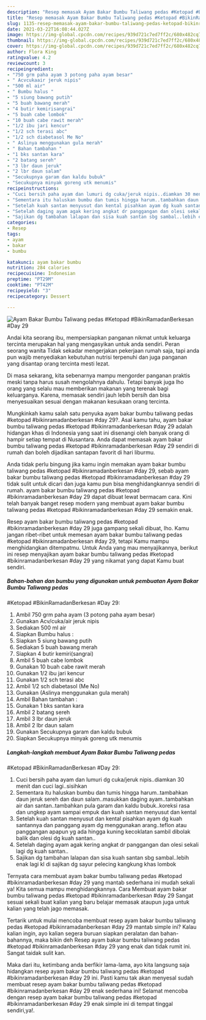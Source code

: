 ```yaml
---
description: "Resep memasak Ayam Bakar Bumbu Taliwang pedas #Ketopad #BikinRamadanBerkesan #Day 29 yang lezat Untuk Jualan"
title: "Resep memasak Ayam Bakar Bumbu Taliwang pedas #Ketopad #BikinRamadanBerkesan #Day 29 yang lezat Untuk Jualan"
slug: 1135-resep-memasak-ayam-bakar-bumbu-taliwang-pedas-ketopad-bikinramadanberkesan-day-29-yang-lezat-untuk-jualan
date: 2021-03-22T16:08:44.027Z
image: https://img-global.cpcdn.com/recipes/939d721c7ed7ff2c/680x482cq70/ayam-bakar-bumbu-taliwang-pedas-ketopad-bikinramadanberkesan-day-29-foto-resep-utama.jpg
thumbnail: https://img-global.cpcdn.com/recipes/939d721c7ed7ff2c/680x482cq70/ayam-bakar-bumbu-taliwang-pedas-ketopad-bikinramadanberkesan-day-29-foto-resep-utama.jpg
cover: https://img-global.cpcdn.com/recipes/939d721c7ed7ff2c/680x482cq70/ayam-bakar-bumbu-taliwang-pedas-ketopad-bikinramadanberkesan-day-29-foto-resep-utama.jpg
author: Flora King
ratingvalue: 4.2
reviewcount: 3
recipeingredient:
- "750 grm paha ayam 3 potong paha ayam besar"
- " Acvcukaair jeruk nipis"
- "500 ml air"
- " Bumbu halus "
- "5 siung bawang putih"
- "5 buah bawang merah"
- "4 butir kemirisangrai"
- "5 buah cabe lombok"
- "10 buah cabe rawit merah"
- "1/2 ibu jari kencur"
- "1/2 sch terasi abc"
- "1/2 sch diabetasol Me No"
- " Aslinya menggunakan gula merah"
- " Bahan tambahan "
- "1 bks santan kara"
- "2 batang sereh"
- "3 lbr daun jeruk"
- "2 lbr daun salam"
- "Secukupnya garam dan kaldu bubuk"
- "Secukupnya minyak goreng utk menumis"
recipeinstructions:
- "Cuci bersih paha ayam dan lumuri dg cuka/jeruk nipis..diamkan 30 menit dan cuci lagi..sisihkan"
- "Sementara itu haluskan bumbu dan tumis hingga harum..tambahkan daun jeruk sereh dan daun salam..masukkan daging ayam..tambahkan air dan santan..tambahkan pula garam dan kaldu bubuk..koreksi rasa dan ungkep ayam sampai empuk dan kuah santan menyusut dan kental"
- "Setelah kuah santan menyusut dan kental pisahkan ayam dg kuah santannya dan panggang ayam dg menggunakan arang..teflon atau panggangan apapun yg ada hingga kuning kecoklatan sambil dibolak balik dan olesi dg kuah santan.."
- "Setelah daging ayam agak kering angkat dr panggangan dan olesi sekali lagi dg kuah santan.."
- "Sajikan dg tambahan lalapan dan sisa kuah santan sbg sambal..lebih enak lagi kl di sajikan dg sayur pelecing kangkung khas lombok"
categories:
- Resep
tags:
- ayam
- bakar
- bumbu

katakunci: ayam bakar bumbu 
nutrition: 284 calories
recipecuisine: Indonesian
preptime: "PT29M"
cooktime: "PT42M"
recipeyield: "3"
recipecategory: Dessert

---
```



![Ayam Bakar Bumbu Taliwang pedas
#Ketopad
#BikinRamadanBerkesan
#Day 29](https://img-global.cpcdn.com/recipes/939d721c7ed7ff2c/680x482cq70/ayam-bakar-bumbu-taliwang-pedas-ketopad-bikinramadanberkesan-day-29-foto-resep-utama.jpg)

Andai kita seorang ibu, mempersiapkan panganan nikmat untuk keluarga tercinta merupakan hal yang mengasyikan untuk anda sendiri. Peran seorang  wanita Tidak sekadar mengerjakan pekerjaan rumah saja, tapi anda pun wajib menyediakan kebutuhan nutrisi terpenuhi dan juga panganan yang disantap orang tercinta mesti lezat.

Di masa  sekarang, kita sebenarnya mampu mengorder panganan praktis meski tanpa harus susah mengolahnya dahulu. Tetapi banyak juga lho orang yang selalu mau memberikan makanan yang terenak bagi keluarganya. Karena, memasak sendiri jauh lebih bersih dan bisa menyesuaikan sesuai dengan makanan kesukaan orang tercinta. 



Mungkinkah kamu salah satu penyuka ayam bakar bumbu taliwang pedas
#ketopad
#bikinramadanberkesan
#day 29?. Asal kamu tahu, ayam bakar bumbu taliwang pedas
#ketopad
#bikinramadanberkesan
#day 29 adalah hidangan khas di Indonesia yang saat ini disenangi oleh banyak orang di hampir setiap tempat di Nusantara. Anda dapat memasak ayam bakar bumbu taliwang pedas
#ketopad
#bikinramadanberkesan
#day 29 sendiri di rumah dan boleh dijadikan santapan favorit di hari liburmu.

Anda tidak perlu bingung jika kamu ingin memakan ayam bakar bumbu taliwang pedas
#ketopad
#bikinramadanberkesan
#day 29, sebab ayam bakar bumbu taliwang pedas
#ketopad
#bikinramadanberkesan
#day 29 tidak sulit untuk dicari dan juga kamu pun bisa menghidangkannya sendiri di rumah. ayam bakar bumbu taliwang pedas
#ketopad
#bikinramadanberkesan
#day 29 dapat dibuat lewat bermacam cara. Kini telah banyak banget resep modern yang membuat ayam bakar bumbu taliwang pedas
#ketopad
#bikinramadanberkesan
#day 29 semakin enak.

Resep ayam bakar bumbu taliwang pedas
#ketopad
#bikinramadanberkesan
#day 29 juga gampang sekali dibuat, lho. Kamu jangan ribet-ribet untuk memesan ayam bakar bumbu taliwang pedas
#ketopad
#bikinramadanberkesan
#day 29, tetapi Kamu mampu menghidangkan ditempatmu. Untuk Anda yang mau menyajikannya, berikut ini resep menyajikan ayam bakar bumbu taliwang pedas
#ketopad
#bikinramadanberkesan
#day 29 yang nikamat yang dapat Kamu buat sendiri.

<!--inarticleads1-->

##### Bahan-bahan dan bumbu yang digunakan untuk pembuatan Ayam Bakar Bumbu Taliwang pedas
#Ketopad
#BikinRamadanBerkesan
#Day 29:

1. Ambil 750 grm paha ayam (3 potong paha ayam besar)
1. Gunakan  Acv/cuka/air jeruk nipis
1. Sediakan 500 ml air
1. Siapkan  Bumbu halus :
1. Siapkan 5 siung bawang putih
1. Sediakan 5 buah bawang merah
1. Siapkan 4 butir kemiri(sangrai)
1. Ambil 5 buah cabe lombok
1. Gunakan 10 buah cabe rawit merah
1. Gunakan 1/2 ibu jari kencur
1. Gunakan 1/2 sch terasi abc
1. Ambil 1/2 sch diabetasol (Me No)
1. Gunakan  (Aslinya menggunakan gula merah)
1. Ambil  Bahan tambahan :
1. Gunakan 1 bks santan kara
1. Ambil 2 batang sereh
1. Ambil 3 lbr daun jeruk
1. Ambil 2 lbr daun salam
1. Gunakan Secukupnya garam dan kaldu bubuk
1. Siapkan Secukupnya minyak goreng utk menumis




<!--inarticleads2-->

##### Langkah-langkah membuat Ayam Bakar Bumbu Taliwang pedas
#Ketopad
#BikinRamadanBerkesan
#Day 29:

1. Cuci bersih paha ayam dan lumuri dg cuka/jeruk nipis..diamkan 30 menit dan cuci lagi..sisihkan
1. Sementara itu haluskan bumbu dan tumis hingga harum..tambahkan daun jeruk sereh dan daun salam..masukkan daging ayam..tambahkan air dan santan..tambahkan pula garam dan kaldu bubuk..koreksi rasa dan ungkep ayam sampai empuk dan kuah santan menyusut dan kental
1. Setelah kuah santan menyusut dan kental pisahkan ayam dg kuah santannya dan panggang ayam dg menggunakan arang..teflon atau panggangan apapun yg ada hingga kuning kecoklatan sambil dibolak balik dan olesi dg kuah santan..
1. Setelah daging ayam agak kering angkat dr panggangan dan olesi sekali lagi dg kuah santan..
1. Sajikan dg tambahan lalapan dan sisa kuah santan sbg sambal..lebih enak lagi kl di sajikan dg sayur pelecing kangkung khas lombok




Ternyata cara membuat ayam bakar bumbu taliwang pedas
#ketopad
#bikinramadanberkesan
#day 29 yang mantab sederhana ini mudah sekali ya! Kita semua mampu menghidangkannya. Cara Membuat ayam bakar bumbu taliwang pedas
#ketopad
#bikinramadanberkesan
#day 29 Sangat sesuai sekali buat kalian yang baru belajar memasak ataupun juga untuk kalian yang telah jago memasak.

Tertarik untuk mulai mencoba membuat resep ayam bakar bumbu taliwang pedas
#ketopad
#bikinramadanberkesan
#day 29 mantab simple ini? Kalau kalian ingin, ayo kalian segera buruan siapkan peralatan dan bahan-bahannya, maka bikin deh Resep ayam bakar bumbu taliwang pedas
#ketopad
#bikinramadanberkesan
#day 29 yang enak dan tidak rumit ini. Sangat taidak sulit kan. 

Maka dari itu, ketimbang anda berfikir lama-lama, ayo kita langsung saja hidangkan resep ayam bakar bumbu taliwang pedas
#ketopad
#bikinramadanberkesan
#day 29 ini. Pasti kamu tak akan menyesal sudah membuat resep ayam bakar bumbu taliwang pedas
#ketopad
#bikinramadanberkesan
#day 29 enak sederhana ini! Selamat mencoba dengan resep ayam bakar bumbu taliwang pedas
#ketopad
#bikinramadanberkesan
#day 29 enak simple ini di tempat tinggal sendiri,ya!.

